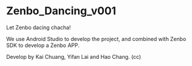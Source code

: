 # Zenbo_Dancing_v001
Let Zenbo dacing chacha!

We use Android Studio to develop the project, and combined with Zenbo SDK to develop a Zenbo APP. 



Develop by Kai Chuang, Yifan Lai and Hao Chang. (cc)

